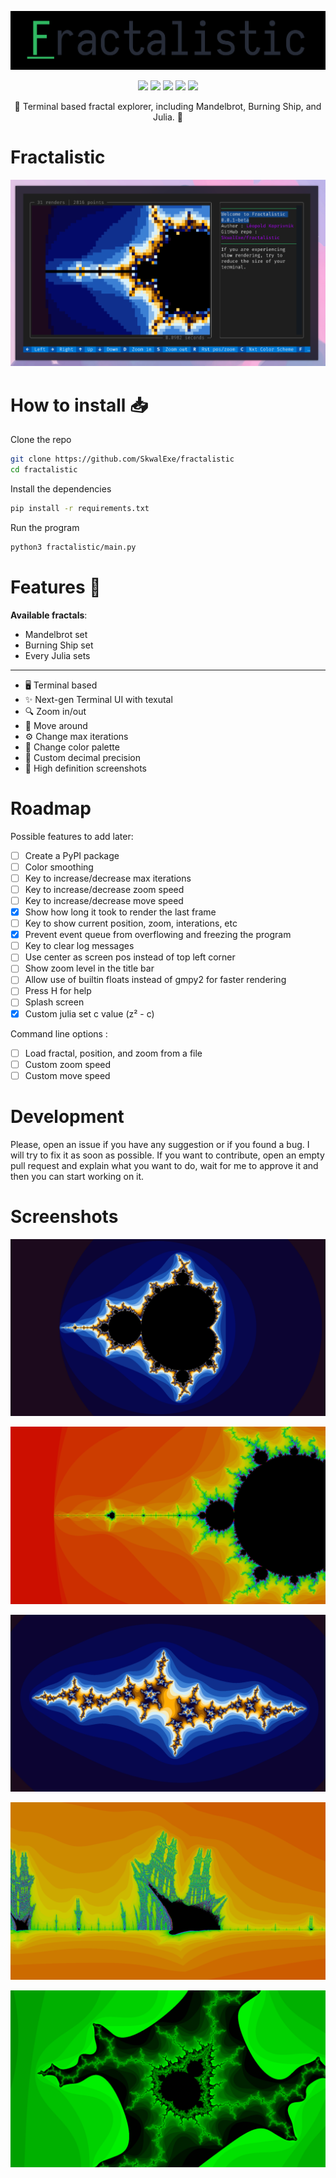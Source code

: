 <p align="center">
  <img src="assets/logo.png">
</p>

<p align="center">
  <img src="https://img.shields.io/github/license/SkwalExe/fractalistic?style=for-the-badge">
  <img src="https://img.shields.io/github/stars/SkwalExe/fractalistic?style=for-the-badge">
  <img src="https://img.shields.io/github/issues/SkwalExe/fractalistic?color=blueviolet&style=for-the-badge">
  <img src="https://img.shields.io/github/forks/SkwalExe/fractalistic?color=teal&style=for-the-badge">
  <img src="https://img.shields.io/github/issues-pr/SkwalExe/fractalistic?color=tomato&style=for-the-badge">

</p>

<p align="center">💠 Terminal based fractal explorer, including Mandelbrot, Burning Ship, and Julia. 💠</p>

# Fractalistic

<p align="center">
  <img src="assets/banner.png">
</p>

# How to install 📥

Clone the repo

```bash
git clone https://github.com/SkwalExe/fractalistic
cd fractalistic
```

Install the dependencies

```bash
pip install -r requirements.txt
```

Run the program

```bash
python3 fractalistic/main.py
```


# Features 🌟

**Available fractals**:
- Mandelbrot set
- Burning Ship set
- Every Julia sets

---

- 🖥️ Terminal based
- ✨ Next-gen Terminal UI with texutal
- 🔍 Zoom in/out
- 🚶 Move around
- ⚙️ Change max iterations
- 🎨 Change color palette
- 🔢 Custom decimal precision
- 📸 High definition screenshots


# Roadmap

Possible features to add later:
- [ ] Create a PyPI package
- [ ] Color smoothing
- [ ] Key to increase/decrease max iterations
- [ ] Key to increase/decrease zoom speed
- [ ] Key to increase/decrease move speed
- [x] Show how long it took to render the last frame
- [ ] Key to show current position, zoom, interations, etc
- [x] Prevent event queue from overflowing and freezing the program
- [ ] Key to clear log messages
- [ ] Use center as screen pos instead of top left corner
- [ ] Show zoom level in the title bar
- [ ] Allow use of builtin floats instead of gmpy2 for faster rendering 
- [ ] Press H for help
- [ ] Splash screen
- [x] Custom julia set c value (z² - c)

Command line options :
- [ ] Load fractal, position, and zoom from a file
- [ ] Custom zoom speed
- [ ] Custom move speed

# Development 

Please, open an issue if you have any suggestion or if you found a bug. I will try to fix it as soon as possible. If you want to contribute, open an empty pull request and explain what you want to do, wait for me to approve it and then you can start working on it.

# Screenshots

![Screenshot 1](assets/screenshot1.png)

![Screenshot 3](assets/screenshot3.png)

![Screenshot 2](assets/screenshot2.png)

![Screenshot 4](assets/screenshot4.png)

![Screenshot 5](assets/screenshot5.png)